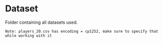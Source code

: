 # Dataset
Folder containing all datasets used.

```
Note: players_20.csv has encoding = cp1252, make sure to specify that while working with it
```

